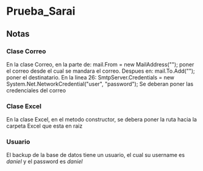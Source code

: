 # Prueba_Sarai

## Notas
### Clase Correo
En la clase Correo, en la parte de:
    mail.From = new MailAddress("");
poner el correo desde el cual se mandara el correo.
Despues en:
    mail.To.Add("");
poner el destinatario. En la linea 26:
    SmtpServer.Credentials = new System.Net.NetworkCredential("user", "password");
Se deberan poner las credenciales del correo

### Clase Excel
En la clase Excel, en el metodo constructor, se debera poner la ruta hacia la carpeta Excel que esta en raiz

### Usuario
El backup de la base de datos tiene un usuario, el cual su username es *daniel* y el password es *daniel*